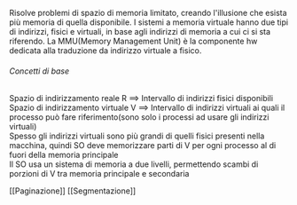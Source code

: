 Risolve problemi di spazio di memoria limitato, creando l'illusione che esista più memoria di quella disponibile. I sistemi a memoria virtuale hanno due tipi di indirizzi, fisici e virtuali, in base agli indirizzi di memoria a cui ci si sta riferendo. La MMU(Memory Management Unit) è la componente hw dedicata alla traduzione da indirizzo virtuale a fisico.

###### Concetti di base

Spazio di indirizzamento reale R ==> Intervallo di indirizzi fisici disponibili  
Spazio di indirizzamento virtuale V ==> Intervallo di indirizzi virtuali ai quali il processo può fare riferimento(sono solo i processi ad usare gli indirizzi virtuali)  
Spesso gli indirizzi virtuali sono più grandi di quelli fisici presenti nella macchina, quindi SO deve memorizzare parti di V per ogni processo al di fuori della memoria principale  
Il SO usa un sistema di memoria a due livelli, permettendo scambi di porzioni di V tra memoria principale e secondaria

[[Paginazione]]
[[Segmentazione]]
